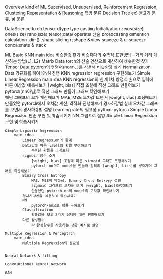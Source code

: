 Overview
	kind of ML
		Supervised, Unsupervised, Reinforcement
		Regression, Clustering
	Representation & Reasoning
		특징 분류
		Decision Tree
		ex) 물고기 분류, 꽃 분류

DataScience
	torch.tensor
		dtype
			type casting
		Initialization
			zeros(size)
			ones(size)
			rand(size)
			tensor(data)
		operater
			산술
			broadcasting
			dimention calculation
		.dim()
		.shape
		slicing
		reshape & view
		squeeze & unsqueeze
		concatenate & stack
		
ML Basic
	KNN
		main idea
			비슷한것 찾기
				비슷하다의 수학적 표현방법 - 거리
				거리 계산하는 방법(L1, L2)
			Matrix Data
				torch의 산술 연산으로 계산하여 비슷한것 찾기
			Tensor Data
				pytorch의 명령어(norm, )를 사용해 비슷한것 찾기
			Normalization
				Data 정규화를 하여 KNN 진행
			KNN regression
				regression 구현해보기
	Simple Linear Regression
		main idea
			KNN regression의 한계
			1차 방정식
				손으로 입력에 따른 예상값 예측해보기
				[weight, bias] 직접 조절해 직선 그래프 만들어보기
				pytorch(nn아님)로 직선 그래프 만들어 그래프 확인해보기		
			해당 그래프의 오차 계산해보기
				MAE, MSE
				오차값 보면서 [weight, bias] 조정해보기
				만들었던 pytorch에서 오차값 계산, 최적화 진행해보기
			경사하강법
				실제 오차값 그래프를 보면서 경사하강법 설명
				Learning rate의 필요성
			python-pytorch
				Simple Linear Regression 단순 구현 및 학습시키기
			NN
				그림으로 설명
				Simple Linear Regression 구현 및 학습시키기
						
	Simple Logistic Regression
		main idea
			Linear Regression의 한계
			Data값에 따른 label의 확률 부여해보기
				부여한 확률을 그래프화
			sigmoid 함수 소개
				[weight, bias] 조정에 따른 sigmoid 그래프 조정해보기
				pytorch-nn으로 model을 만들어 임의의 [weight, bias]를 넣어가며 그래프 확인해보기
			Binary Cross Entropy
				MAE, MSE의 제한성, Binary Cross Entropy 설명
				sigmoid 그래프의 오차를 보며 [weight, bias]조정해보기
				만들었던 pytorch-nn의 model의 오차값 확인해보기
			경사하강법을 이용하여 학습시키기
			NN
				pytorch-nn으로 확률 구해보기
			Classification
				확률값을 보고 2가지 상태에 대한 판별해보기
			다른 활성함수
				각 활성함수를 사용하는 상황 예시로 설명
				
	Multiple Regression & Perceptron
		main idea
			Multiple Regression의 필요성
			
			
	Neural Network & fitting
	
	Convolutional Neural Network
	
	GAN
